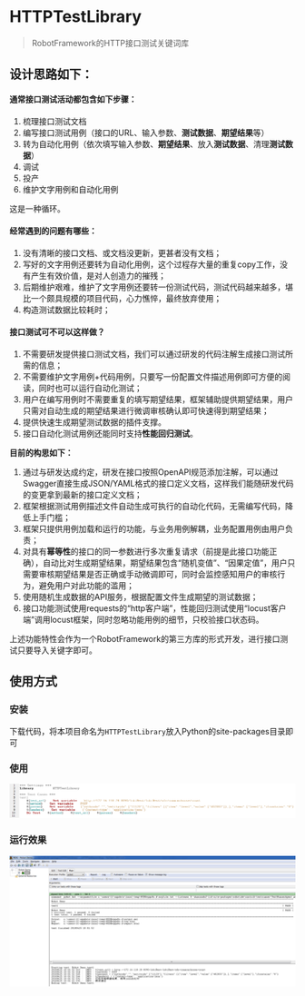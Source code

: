 # HTTPTestLibrary

> RobotFramework的HTTP接口测试关键词库

## 设计思路如下：

#### 通常接口测试活动都包含如下步骤：

1. 梳理接口测试文档
2. 编写接口测试用例（接口的URL、输入参数、**测试数据**、**期望结果**等）
3. 转为自动化用例（依次填写输入参数、**期望结果**、放入**测试数据**、清理**测试数据**）
4. 调试
5. 投产
6. 维护文字用例和自动化用例

这是一种循环。

#### 经常遇到的问题有哪些：

1. 没有清晰的接口文档、或文档没更新，更甚者没有文档；
2. 写好的文字用例还要转为自动化用例，这个过程存大量的重复copy工作，没有产生有效价值，是对人创造力的摧残；
3. 后期维护艰难，维护了文字用例还要转一份测试代码，测试代码越来越多，堪比一个颇具规模的项目代码，心力憔悴，最终放弃使用；
4. 构造测试数据比较耗时；

#### 接口测试可不可以这样做？

1. 不需要研发提供接口测试文档，我们可以通过研发的代码注解生成接口测试所需的信息；
2. 不需要维护文字用例+代码用例，只要写一份配置文件描述用例即可方便的阅读，同时也可以运行自动化测试；
3. 用户在编写用例时不需要重复的填写期望结果，框架辅助提供期望结果，用户只需对自动生成的期望结果进行微调审核确认即可快速得到期望结果；
4. 提供快速生成期望测试数据的插件支撑。
5. 接口自动化测试用例还能同时支持**性能回归测试**。

**目前的构思如下：**

1. 通过与研发达成约定，研发在接口按照OpenAPI规范添加注解，可以通过Swagger直接生成JSON/YAML格式的接口定义文档，这样我们能随研发代码的变更拿到最新的接口定义文档；
2. 框架根据测试用例描述文件自动生成可执行的自动化代码，无需编写代码，降低上手门槛；
3. 框架只提供用例加载和运行的功能，与业务用例解耦，业务配置用例由用户负责；
4. 对具有**幂等性**的接口的同一参数进行多次重复请求（前提是此接口功能正确），自动比对生成期望结果，期望结果包含“随机变值”、“因果定值”，用户只需要审核期望结果是否正确或手动微调即可，同时会监控感知用户的审核行为，避免用户对此功能的滥用；
5. 使用随机生成数据的API服务，根据配置文件生成期望的测试数据；
6. 接口功能测试使用requests的“http客户端”，性能回归测试使用“locust客户端”调用locust框架，同时忽略功能用例的细节，只校验接口状态码。

上述功能特性会作为一个RobotFramework的第三方库的形式开发，进行接口测试只要导入关键字即可。



## 使用方式

### 安装

下载代码，将本项目命名为`HTTPTestLibrary`放入Python的site-packages目录即可

### 使用

![测试用例](./images/snipaste_20180625_161400.png)

### 运行效果

![运行结果](./images/snipaste_20180625_180205.png)

